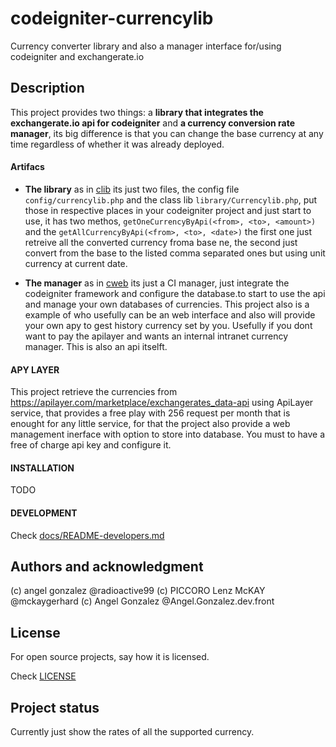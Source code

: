 # codeigniter-currencylib

Currency converter library and also a manager interface for/using codeigniter and exchangerate.io

## Description

This project provides two things: a **library that integrates 
the exchangerate.io api for codeigniter** and **a currency conversion rate manager**, 
its big difference is that you can change the base currency at any time 
regardless of whether it was already deployed.

#### Artifacs

* **The library** as in [clib](clib) its just two files, the config 
file `config/currencylib.php` and the class lib `library/Currencylib.php`, 
put those in respective places in your codeigniter project and just start 
to use, it has two methos, `getOneCurrencyByApi(<from>, <to>, <amount>)` and 
the `getAllCurrencyByApi(<from>, <to>, <date>)` the first one just retreive all the 
converted currency froma  base ne, the second just convert from the base to 
the listed comma separated ones but using unit currency at current date.

* **The manager** as in [cweb](cweb) its just a CI manager, just integrate 
the codeigniter framework and configure the database.to start to use the api 
and manage your own databases of currencies. This project also is a example 
of who usefully can be an web interface and also will provide your own apy 
to gest history currency set by you. Usefully if you dont want to pay the 
apilayer and wants an internal intranet currency manager. This is also an api itselft.

#### APY LAYER

This project retrieve the currencies from https://apilayer.com/marketplace/exchangerates_data-api 
using ApiLayer service, that provides a free play with 256 request per month that is enought for 
any little service, for that the project also provide a web management inerface with option 
to store into database. You must to have a free of charge api key and configure it.

#### INSTALLATION

TODO

#### DEVELOPMENT

Check [docs/README-developers.md](docs/README-developers.md)

## Authors and acknowledgment

(c) angel gonzalez @radioactive99
(c) PICCORO Lenz McKAY @mckaygerhard
(c) Angel Gonzalez @Angel.Gonzalez.dev.front

## License

For open source projects, say how it is licensed.

Check [LICENSE](LICENSE)

## Project status

Currently just show the rates of all the supported currency.
